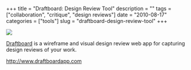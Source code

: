 +++
title = "Draftboard: Design Review Tool"
description = ""
tags = ["collaboration", "critique", "design reviews"]
date = "2010-08-17"
categories = ["tools"]
slug = "draftboard-design-review-tool"
+++


<div class="tool-screenshot mb1"><a href="http://www.draftboardapp.com/"><img id="bluga-thumbnail-2809" class="bluga-thumbnail custom" src="http://media.konigi.com/bluga/
wt52313b78d79c6_custom.jpg"/></a></div><p><a href="http://www.draftboardapp.com/">Draftboard</a> is a wireframe and visual design review web app for capturing design reviews of your work.</p>

  
<p><a href="http://www.draftboardapp.com/">http://www.draftboardapp.com</a></p>
      
